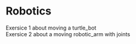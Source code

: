# Robotics
Exersice 1 about moving a turtle_bot   
Exersice 2 about a moving robotic_arm with joints  
